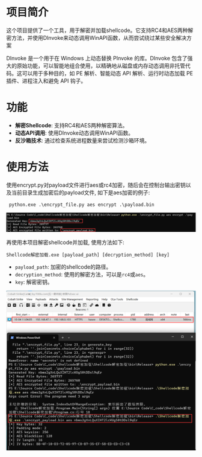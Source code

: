 # 项目简介

这个项目提供了一个工具，用于解密并加载shellcode。它支持RC4和AES两种解密方法，并使用DInvoke来动态调用WinAPI函数，从而尝试绕过某些安全解决方案

DInvoke 是一个用于在 Windows 上动态替换 PInvoke 的库。DInvoke 包含了强大的原始功能，可以智能地组合使用，以精确地从磁盘或内存动态调用非托管代码。这可以用于多种目的，如 PE 解析、智能动态 API 解析、运行时动态加载 PE 插件、进程注入和避免 API 钩子。



# 功能

- **解密Shellcode**: 支持RC4和AES两种解密算法。
- **动态API调用**: 使用DInvoke动态调用WinAPI函数。
- **反沙箱技术**: 通过检查系统进程数量来尝试检测沙箱环境。



# 使用方法

使用encrypt.py对payload文件进行aes或rc4加密，随后会在控制台输出密钥以及当前目录生成加密后的payload文件, 如下是aes加密的例子:

```
 python.exe .\encrypt_file.py aes encrypt .\payload.bin
```

![image-20231004202531392](README/image-20231004202531392.png)



再使用本项目解密shellcode并加载, 使用方法如下:

```
Shellcode解密加载.exe [payload_path] [decryption_method] [key]
```

- `payload_path`: 加密的shellcode的路径。
- `decryption_method`: 使用的解密方法，可以是`rc4`或`aes`。
- `key`: 解密密钥。

<img src="README/image-20231006201852683.png" alt="image-20231006201852683" style="zoom:67%;" />	



